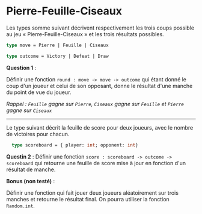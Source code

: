 # Pierre-Feuille-Ciseaux

Les types somme suivant décrivent respectivement les trois coups possible au jeu « Pierre-Feuille-Ciseaux » et les trois résultats possibles.

```ocaml
type move = Pierre | Feuille | Ciseaux

type outcome = Victory | Defeat | Draw
```

**Question 1** :

Définir une fonction `round : move -> move -> outcome` qui étant donné le coup
d'un joueur et celui de son opposant, donne le résultat d'une manche du point de
vue du joueur.

_Rappel : `Feuille` gagne sur `Pierre`, `Ciseaux` gagne sur `Feuille`
et `Pierre` gagne sur `Ciseaux`_

---

Le type suivant décrit la feuille de score pour deux joueurs, avec le nombre de
victoires pour chacun.
```ocaml
  type scoreboard = { player: int; opponent: int}
```

**Questin 2** :
Définir une fonction `score : scoreboard -> outcome -> scoreboard` qui retourne une
feuille de score mise à jour en fonction d'un résultat de manche.

**Bonus (non testé)** :

Définir une fonction qui fait jouer deux joueurs aléatoirement sur trois manches
et retourne le résultat final. On pourra utiliser la fonction `Random.int`.

